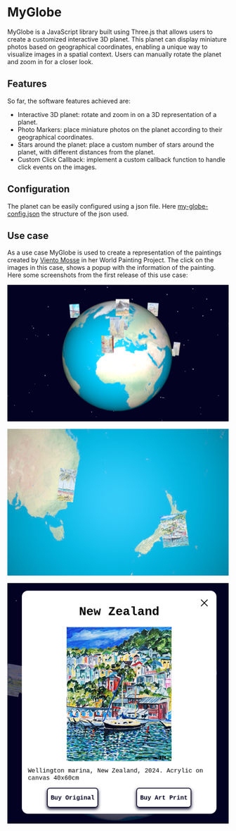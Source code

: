 # MyGlobe
MyGlobe is a JavaScript library built using Three.js that allows users to create a customized interactive 3D planet. This planet can display miniature photos based on geographical coordinates, enabling a unique way to visualize images in a spatial context. Users can manually rotate the planet and zoom in for a closer look.

## Features
So far, the software features achieved are:

  * Interactive 3D planet: rotate and zoom in on a 3D representation of a planet.
  * Photo Markers: place miniature photos on the planet according to their geographical coordinates.
  * Stars around the planet: place a custom number of stars around the planet, with different distances from the planet. 
  * Custom Click Callback: implement a custom callback function to handle click events on the images.

## Configuration
The planet can be easily configured using a json file. Here [my-globe-config.json](https://github.com/nicholasala/MyGlobe/blob/main/my-globe-config.json) the structure of the json used.

## Use case
As a use case MyGlobe is used to create a representation of the paintings created by [Viento Mosse](https://www.vientomosse.art) in her World Painting Project. The click on the images in this case, shows a popup with the information of the painting. Here some screenshots from the first release of this use case:

<p align="center">
  <img src="https://github.com/nicholasala/MyGlobe/blob/main/use-case-img/use-case-example.png">
</p>

<p align="center">
  <img src="https://github.com/nicholasala/MyGlobe/blob/main/use-case-img/use-case-zoom.png">
</p>

<p align="center">
  <img src="https://github.com/nicholasala/MyGlobe/blob/main/use-case-img/use-case-customized-popup.png">
</p>